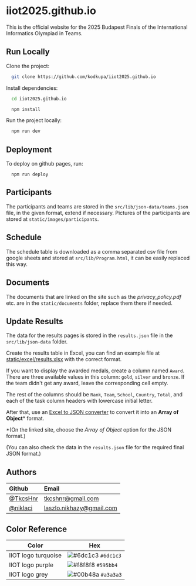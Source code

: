 
# iiot2025.github.io

This is the official website for the 2025 Budapest Finals of the International Informatics Olympiad in Teams.


## Run Locally

Clone the project:
```bash
  git clone https://github.com/kodkupa/iiot2025.github.io
```

Install dependencies:
```bash
  cd iiot2025.github.io
```
```bash
  npm install
```

Run the project locally:

```bash
  npm run dev
```


## Deployment

To deploy on github pages, run:

```
  npm run deploy
```


## Participants

The participants and teams are stored in the `src/lib/json-data/teams.json` file, in the given format, extend if necessary.
Pictures of the participants are stored at `static/images/participants`.


## Schedule

The schedule table is downloaded as a comma separated csv file from google sheets and stored at `src/lib/Program.html`, it can be easily replaced this way.


## Documents

The documents that are linked on the site such as the *privacy_policy.pdf* etc. are in the `static/documents` folder, replace them there if needed.


## Update Results

The data for the results pages is stored in the `results.json` file in the `src/lib/json-data` folder.

Create the results table in Excel, you can find an example file at [static/excel/results.xlsx](static/excel/results.xlsx) with the correct format. 

If you want to display the awarded medals, create a column named `Award`. There are three available values in this column: `gold`, `silver` and `bronze`. If the team didn't get any award, leave the corresponding cell empty.

The rest of the columns should be `Rank`, `Team`, `School`, `Country`, `Total`, and each of the task column headers with lowercase initial letter.

After that, use an [Excel to JSON converter](https://tableconvert.com/excel-to-json) to convert it into an **Array of Object*** format. 

*(On the linked site, choose the *Array of Object* option for the JSON format.)

(You can also check the data in the `results.json` file for the required final JSON format.)


## Authors

| Github | Email |
| :- | :- |
| [@TkcsHnr](https://www.github.com/TkcsHnr) | [tkcshnr@gmail.com](mailto:tkcshnr@gmail.com) |
| [@niklaci](https://www.github.com/niklaci) | [laszlo.nikhazy@gmail.com](mailto:laszlo.nikhazy@gmail.com) |


## Color Reference

| Color             | Hex                                                                |
| ----------------- | ------------------------------------------------------------------ |
| IIOT logo turquoise | ![#6dc1c3](https://placehold.co/15x15/6dc1c3/6dc1c3.png) `#6dc1c3` |
| IIOT logo purple | ![#f8f8f8](https://placehold.co/15x15/595bb4/595bb4.png) `#595bb4` |
| IIOT logo grey | ![#00b48a](https://placehold.co/15x15/a3a3a3/a3a3a3.png) `#a3a3a3` |



